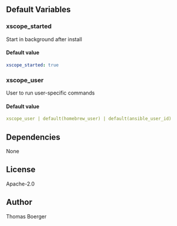 
## Default Variables

### xscope_started

Start in background after install

#### Default value

```yaml
xscope_started: true
```

### xscope_user

User to run user-specific commands

#### Default value

```yaml
xscope_user | default(homebrew_user) | default(ansible_user_id)
```
## Dependencies

None

## License

Apache-2.0

## Author

Thomas Boerger
